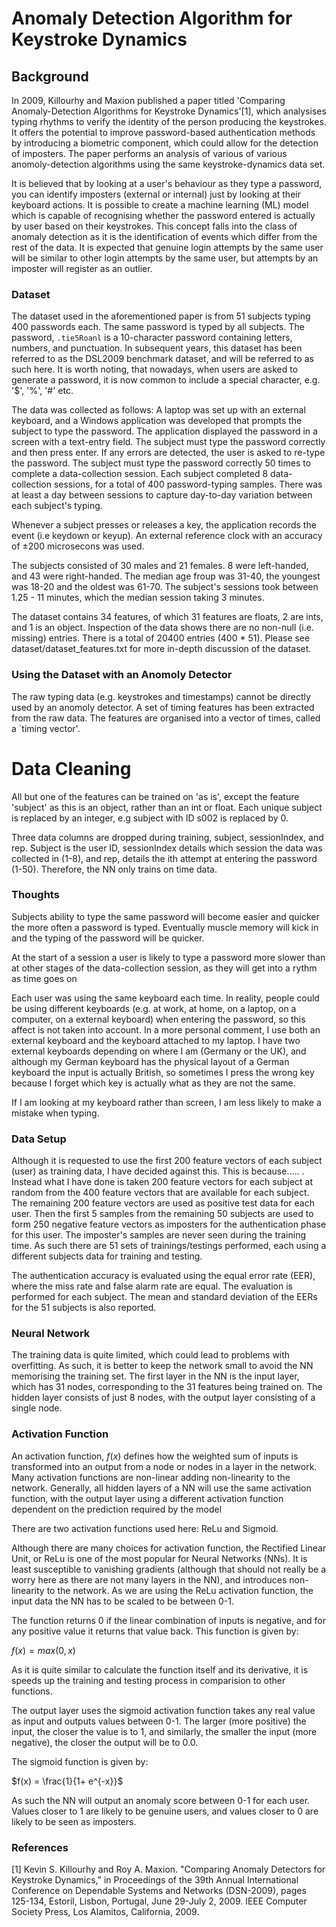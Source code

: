 # Anomaly Detection Algorithm for Keystroke Dynamics

## Background

In 2009, Killourhy and Maxion published a paper titled 'Comparing Anomaly-Detection Algorithms for Keystroke Dynamics'[1], which analysises typing rhythms to verify the identity of the person producing the keystrokes. It offers the potential to improve password-based authentication methods by introducing a biometric component, which could allow for the detection of imposters. The paper performs an analysis of various of various anomoly-detection algorithms using the same keystroke-dynamics data set. 

It is believed that by looking at a user's behaviour as they type a password, you can identify imposters (external or internal) just by looking at their keyboard actions. It is possible to create a machine learning (ML) model which is capable of recognising whether the password entered is actually by user based on their keystrokes. This concept falls into the class of anomaly detection as it is the identification of events which differ from the rest of the data. It is expected that genuine login attempts by the same user will be similar to other login attempts by the same user, but attempts by an imposter will register as an outlier.

### Dataset

The dataset used in the aforementioned paper is from 51 subjects typing 400 passwords each. The same password is typed by all subjects. The password, `.tie5Roanl` is a 10-character password containing letters, numbers, and punctuation. In subsequent years, this dataset has been referred to as the DSL2009 benchmark dataset, and will be referred to as such here. It is worth noting, that nowadays, when users are asked to generate a password, it is now common to include a special character, e.g. '$', '%', '#' etc.

The data was collected as follows: A laptop was set up with an external keyboard, and a Windows application was developed that prompts the subject to type the password. The application displayed the password in a screen with a text-entry field. The subject must type the password correctly and then press enter. If any errors are detected, the user is asked to re-type the password. The subject must type the password correctly 50 times to complete a data-collection session. Each subject completed 8 data-collection sessions, for a total of 400 password-typing samples. There was at least a day between sessions to capture day-to-day variation between each subject's typing.

Whenever a subject presses or releases a key, the application records the event (i.e keydown or keyup). An external reference clock with an accuracy of $\pm$200 microsecons was used.

The subjects consisted of 30 males and 21 females. 8 were left-handed, and 43 were right-handed. The median age froup was 31-40, the youngest was 18-20 and the oldest was 61-70. The subject's sessions took between 1.25 - 11 minutes, which the median session taking 3 minutes.

The dataset contains 34 features, of which 31 features are floats, 2 are ints, and 1 is an object. Inspection of the data shows there are no non-null (i.e. missing) entries. There is a total of 20400 entries (400 * 51). Please see dataset/dataset_features.txt for more in-depth discussion of the dataset.


### Using the Dataset with an Anomoly Detector

The raw typing data (e.g. keystrokes and timestamps) cannot be directly used by an anomoly detector. A set of timing features has been extracted from the raw data. The features are organised into a vector of times, called a `timing vector'. 


# Data Cleaning

All but one of the features can be trained on 'as is', except the feature 'subject' as this is an object, rather than an int or float. Each unique subject is replaced by an integer, e.g subject with ID s002 is replaced by 0.

Three data columns are dropped during training, subject, sessionIndex, and rep. Subject is the user ID, sessionIndex details which session the data was collected in (1-8), and rep, details the ith attempt at entering the password (1-50). Therefore, the NN only trains on time data.


### Thoughts 

Subjects ability to type the same password will become easier and quicker the more often a password is typed. Eventually muscle memory will kick in and the typing of the password will be quicker.

At the start of a session a user is likely to type a password more slower than at other stages of the data-collection session, as they will get into a rythm as time goes on

Each user was using the same keyboard each time. In reality, people could be using different keyboards (e.g. at work, at home, on a laptop, on a computer, on a external keyboard) when entering the password, so this affect is not taken into account. In a more personal comment, I use both an external keyboard and the keyboard attached to my laptop. I have two external keyboards depending on where I am (Germany or the UK), and although my German keyboard has the physical layout of a German keyboard the input is actually British, so sometimes I press the wrong key because I forget which key is actually what as they are not the same.

If I am looking at my keyboard rather than screen, I am less likely to make a mistake when typing.

### Data Setup

Although it is requested to use the first 200 feature vectors of each subject (user) as training data, I have decided against this. This is because..... . Instead what I have done is taken 200 feature vectors for each subject at random from the 400 feature vectors that are available for each subject. The remaining 200 feature vectors are used as positive test data for each user. Then the first 5 samples from the remaining 50 subjects are used to form 250 negative feature vectors as imposters for the authentication phase for this user. The imposter's samples are never seen during the training time. As such there are 51 sets of trainings/testings performed, each using a different subjects data for training and testing. 

The authentication accuracy is evaluated using the equal error rate (EER), where the miss rate and false alarm rate are equal. The evaluation is performed for each subject. The mean and standard deviation of the EERs for the 51 subjects is also reported.

### Neural Network

The training data is quite limited, which could lead to problems with overfitting. As such, it is better to keep the network small to avoid the NN memorising the training set. The first layer in the NN is the input layer, which has 31 nodes, corresponding to the 31 features being trained on. The hidden layer consists of just 8 nodes, with the output layer consisting of a single node. 


### Activation Function

An activation function, $f(x)$ defines how the weighted sum of inputs is transformed into an output from a node or nodes in a layer in the network. Many activation functions are non-linear adding non-linearity to the network. Generally, all hidden layers of a NN will use the same activation function, with the output layer using a different activation function dependent on the prediction required by the model

There are two activation functions used here: ReLu and Sigmoid.

Although there are many choices for activation function, the Rectified Linear Unit, or ReLu is one of the most popular for Neural Networks (NNs). It is least susceptible to vanishing gradients (although that should not really be a worry here as there are not many layers in the NN), and introduces non-linearity to the network. As we are using the ReLu activation function, the input data the NN has to be scaled to be between 0-1. 

The function returns 0 if the linear combination of inputs is negative, and for any positive value it returns that value back. This function is given by:

$f(x) = max(0,x)$

As it is quite similar to calculate the function itself and its derivative, it is speeds up the training and testing process in comparision to other functions.

The output layer uses the sigmoid activation function takes any real value as input and outputs values between 0-1. The larger (more positive) the input, the closer the value is to 1, and similarly, the smaller the input (more negative), the closer the output will be to 0.0.

The sigmoid function is given by:

$f(x) = \frac{1}{1+ e^{-x}}$

As such the NN will output an anomaly score between 0-1 for each user. Values closer to 1 are likely to be genuine users, and values closer to 0 are likely to be seen as imposters. 






























### References
[1] Kevin S. Killourhy and Roy A. Maxion. "Comparing Anomaly Detectors for Keystroke Dynamics," in Proceedings of the 39th Annual International Conference on Dependable Systems and Networks (DSN-2009), pages 125-134, Estoril, Lisbon, Portugal, June 29-July 2, 2009. IEEE Computer Society Press, Los Alamitos, California, 2009.
